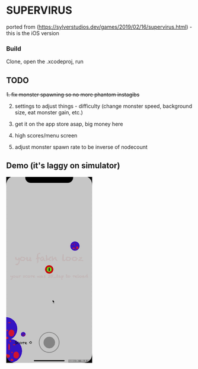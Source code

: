 # SUPERVIRUS

ported from (https://sylverstudios.dev/games/2019/02/16/supervirus.html) - this is the iOS version

### Build
Clone, open the .xcodeproj, run

## TODO

~~1. fix monster spawning so no more phantom instagibs~~

2. settings to adjust things - difficulty (change monster speed, background size, eat monster gain, etc.)

3. get it on the app store asap, big money here

4. high scores/menu screen

5. adjust monster spawn rate to be inverse of nodecount

## Demo (it's laggy on simulator)


![demo](demo.gif)


